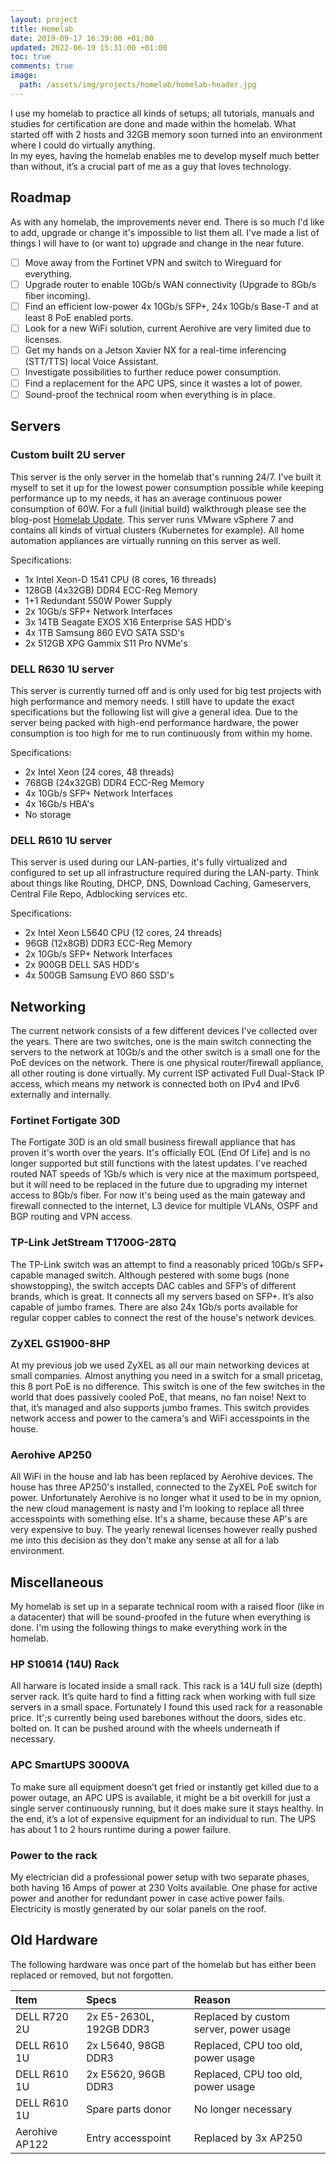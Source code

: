 ```yaml
---
layout: project
title: Homelab
date: 2019-09-17 16:39:00 +01:00
updated: 2022-06-19 15:31:00 +01:00
toc: true
comments: true
image:
  path: /assets/img/projects/homelab/homelab-header.jpg
---
```


I use my homelab to practice all kinds of setups; all tutorials, manuals and studies for certification are done and made within the homelab. What started off with 2 hosts and 32GB memory soon turned into an environment where I could do virtually anything.<br />
In my eyes, having the homelab enables me to develop myself much better than without, it’s a crucial part of me as a guy that loves technology.

## Roadmap
As with any homelab, the improvements never end. There is so much I'd like to add, upgrade or change it's impossible to list them all. I've made a list of things I will have to (or want to) upgrade and change in the near future.

- [ ] Move away from the Fortinet VPN and switch to Wireguard for everything.
- [ ] Upgrade router to enable 10Gb/s WAN connectivity (Upgrade to 8Gb/s fiber incoming).
- [ ] Find an efficient low-power 4x 10Gb/s SFP+, 24x 10Gb/s Base-T and at least 8 PoE enabled ports.
- [ ] Look for a new WiFi solution, current Aerohive are very limited due to licenses.
- [ ] Get my hands on a Jetson Xavier NX for a real-time inferencing (STT/TTS) local Voice Assistant.
- [ ] Investigate possibilities to further reduce power consumption.
- [ ] Find a replacement for the APC UPS, since it wastes a lot of power.
- [ ] Sound-proof the technical room when everything is in place.

## Servers
### Custom built 2U server
This server is the only server in the homelab that's running 24/7. I've built it myself to set it up for the lowest power consumption possible while keeping performance up to my needs, it has an average continuous power consumption of 60W. For a full (initial build) walkthrough please see the blog-post [Homelab Update](/posts/homelab-update). This server runs VMware vSphere 7 and contains all kinds of virtual clusters (Kubernetes for example). All home automation appliances are virtually running on this server as well. 

Specifications:
- 1x Intel Xeon-D 1541 CPU (8 cores, 16 threads)
- 128GB (4x32GB) DDR4 ECC-Reg Memory
- 1+1 Redundant 550W Power Supply
- 2x 10Gb/s SFP+ Network Interfaces
- 3x 14TB Seagate EXOS X16 Enterprise SAS HDD's
- 4x 1TB Samsung 860 EVO SATA SSD's
- 2x 512GB XPG Gammix S11 Pro NVMe's

### DELL R630 1U server
This server is currently turned off and is only used for big test projects with high performance and memory needs. I still have to update the exact specifications but the following list will give a general idea. Due to the server being packed with high-end performance hardware, the power consumption is too high for me to run continuously from within my home.

Specifications:
- 2x Intel Xeon (24 cores, 48 threads)
- 768GB (24x32GB) DDR4 ECC-Reg Memory
- 4x 10Gb/s SFP+ Network Interfaces
- 4x 16Gb/s HBA's
- No storage

### DELL R610 1U server
This server is used during our LAN-parties, it's fully virtualized and configured to set up all infrastructure required during the LAN-party. Think about things like Routing, DHCP, DNS, Download Caching, Gameservers, Central File Repo, Adblocking services etc. 

Specifications:
- 2x Intel Xeon L5640 CPU (12 cores, 24 threads)
- 96GB (12x8GB) DDR3 ECC-Reg Memory
- 2x 10Gb/s SFP+ Network Interfaces
- 2x 900GB DELL SAS HDD's
- 4x 500GB Samsung EVO 860 SSD's

## Networking
The current network consists of a few different devices I've collected over the years. There are two switches, one is the main switch connecting the servers to the network at 10Gb/s and the other switch is a small one for the PoE devices on the network. There is one physical router/firewall appliance, all other routing is done virtually. My current ISP activated Full Dual-Stack IP access, which means my network is connected both on IPv4 and IPv6 externally and internally.

### Fortinet Fortigate 30D
The Fortigate 30D is an old small business firewall appliance that has proven it's worth over the years. It's officially EOL (End Of Life) and is no longer supported but still functions with the latest updates. I've reached routed NAT speeds of 1Gb/s which is very nice at the maximum portspeed, but it will need to be replaced in the future due to upgrading my internet access to 8Gb/s fiber. For now it's being used as the main gateway and firewall connected to the internet, L3 device for multiple VLANs, OSPF and BGP routing and VPN access.

### TP-Link JetStream T1700G-28TQ
The TP-Link switch was an attempt to find a reasonably priced 10Gb/s SFP+ capable managed switch. Although pestered with some bugs (none showstopping), the switch accepts DAC cables and SFP’s of different brands, which is great. It connects all my servers based on SFP+. It’s also capable of jumbo frames. There are also 24x 1Gb/s ports available for regular copper cables to connect the rest of the house's network devices.

### ZyXEL GS1900-8HP
At my previous job we used ZyXEL as all our main networking devices at small companies. Almost anything you need in a switch for a small pricetag, this 8 port PoE is no difference. This switch is one of the few switches in the world that does passively cooled PoE, that means, no fan noise! Next to that, it’s managed and also supports jumbo frames. This switch provides network access and power to the camera's and WiFi accesspoints in the house. 

### Aerohive AP250
All WiFi in the house and lab has been replaced by Aerohive devices. The house has three AP250's installed, connected to the ZyXEL PoE switch for power.
Unfortunately Aerohive is no longer what it used to be in my opnion, the new cloud management is nasty and I'm looking to replace all three accesspoints with something else. It's a shame, because these AP's are very expensive to buy. The yearly renewal licenses however really pushed me into this decision as they don't make any sense at all for a lab environment.

## Miscellaneous
My homelab is set up in a separate technical room with a raised floor (like in a datacenter) that will be sound-proofed in the future when everything is done. I'm using the following things to make everything work in the homelab.

### HP S10614 (14U) Rack
All harware is located inside a small rack. This rack is a 14U full size (depth) server rack. It’s quite hard to find a fitting rack when working with full size servers in a small space. Fortunately I found this used rack for a reasonable price. It';s currently being used barebones without the doors, sides etc. bolted on. It can be pushed around with the wheels underneath if necessary.

### APC SmartUPS 3000VA
To make sure all equipment doesn’t get fried or instantly get killed due to a power outage, an APC UPS is available, it might be a bit overkill for just a single server continuously running, but it does make sure it stays healthy. In the end, it’s a lot of expensive equipment for an individual to run. The UPS has about 1 to 2 hours runtime during a power failure.

### Power to the rack
My electrician did a professional power setup with two separate phases, both having 16 Amps of power at 230 Volts available. One phase for active power and another for redundant power in case active power fails. Electricity is mostly generated by our solar panels on the roof.

## Old Hardware
The following hardware was once part of the homelab but has either been replaced or removed, but not forgotten.

| Item                   | Specs                    | Reason                                 |
|:---------------------- |:------------------------ |:---------------------------------------|
| DELL R720 2U           | 2x E5-2630L, 192GB DDR3  | Replaced by custom server, power usage |
| DELL R610 1U           | 2x L5640, 98GB DDR3      | Replaced, CPU too old, power usage     |
| DELL R610 1U           | 2x E5620, 96GB DDR3      | Replaced, CPU too old, power usage     |
| DELL R610 1U           | Spare parts donor        | No longer necessary                    |
| Aerohive AP122         | Entry accesspoint        | Replaced by 3x AP250                   |